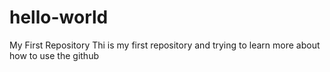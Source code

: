 # hello-world
My First Repository
Thi is my first repository and trying to learn more about how to use the github
